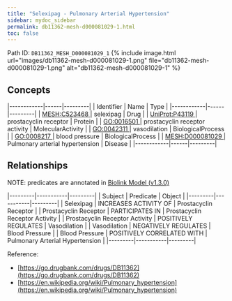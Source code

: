 ```yaml
---
title: "Selexipag - Pulmonary Arterial Hypertension"
sidebar: mydoc_sidebar
permalink: db11362-mesh-d000081029-1.html
toc: false 
---
```



Path ID: `DB11362_MESH_D000081029_1`
{% include image.html url="images/db11362-mesh-d000081029-1.png" file="db11362-mesh-d000081029-1.png" alt="db11362-mesh-d000081029-1" %}

## Concepts

|------------|------|---------|
| Identifier | Name | Type    |
|------------|------|---------|
| <a href="https://identifiers.org/MESH:C523468">MESH:C523468 </a> | selexipag | Drug |
| <a href="https://identifiers.org/UniProt:P43119">UniProt:P43119 </a> | prostacyclin receptor | Protein |
| <a href="https://identifiers.org/GO:0016501">GO:0016501 </a> | prostacyclin receptor activity | MolecularActivity |
| <a href="https://identifiers.org/GO:0042311">GO:0042311 </a> | vasodilation | BiologicalProcess |
| <a href="https://identifiers.org/GO:0008217">GO:0008217 </a> | blood pressure | BiologicalProcess |
| <a href="https://identifiers.org/MESH:D000081029">MESH:D000081029 </a> | Pulmonary arterial hypertension | Disease |
|------------|------|---------|

## Relationships


NOTE: predicates are annotated in <a href="https://github.com/biolink/biolink-model/releases/tag/v1.3.0">Biolink Model (v1.3.0)</a>

|---------|-----------|---------|
| Subject | Predicate | Object  |
|---------|-----------|---------|
| Selexipag | INCREASES ACTIVITY OF | Prostacyclin Receptor |
| Prostacyclin Receptor | PARTICIPATES IN | Prostacyclin Receptor Activity |
| Prostacyclin Receptor Activity | POSITIVELY REGULATES | Vasodilation |
| Vasodilation | NEGATIVELY REGULATES | Blood Pressure |
| Blood Pressure | POSITIVELY CORRELATED WITH | Pulmonary Arterial Hypertension |
|---------|-----------|---------|

Reference: 
  - [https://go.drugbank.com/drugs/DB11362](https://go.drugbank.com/drugs/DB11362)
  - [https://en.wikipedia.org/wiki/Pulmonary_hypertension](https://en.wikipedia.org/wiki/Pulmonary_hypertension)
